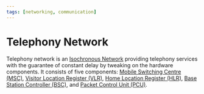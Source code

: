 ```yaml
---
tags: [networking, communication]
---
```


# Telephony Network

Telephony network is an [Isochronous Network](202304171904.md) providing
telephony services with the guarantee of constant delay by tweaking on the
hardware components. It consists of five components: [Mobile Switching Centre (MSC)](202305081828.md),
[Visitor Location Register (VLR)](202303312030.md), [Home Location Register (HLR)](202303312031.md),
[Base Station Controller (BSC)](202303312026.md), and [Packet Control Unit (PCU)](202303312032.md).
